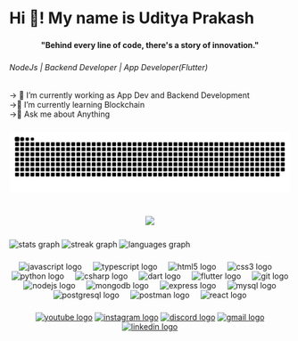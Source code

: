 <h1 align="left">Hi 👋! My name is Uditya Prakash</h1>

###

<h4 align="center">"Behind every line of code, there's a story of innovation."</h4>

###

<h6 align="left">NodeJs | Backend Developer | App Developer(Flutter)</h6>

###

<p align="left">-> 🔭 I’m currently working as App Dev and Backend Development<br>->🌱 I’m currently learning Blockchain<br>->💬 Ask me about Anything</p>

###

<img src="https://raw.githubusercontent.com/udityaprakash/udityaprakash/output/snake.svg" alt="Snake animation" />

###

<br clear="both">

<div align="center">
  <img height="300" src="https://cdn.dribbble.com/users/730703/screenshots/6581243/avento.gif"  />
</div>

###

<div align="left">
  <img src="https://github-readme-stats.vercel.app/api?username=udityaprakash&hide_title=false&hide_rank=false&show_icons=true&include_all_commits=true&count_private=true&disable_animations=false&theme=dracula&locale=en&hide_border=false" height="150" alt="stats graph"  />
<!--   <img src="https://streak-stats.demolab.com?user=udityaprakash&locale=en&mode=daily&theme=dracula&hide_border=false&border_radius=5" height="150" alt="streak graph"  /> -->
<!--   <a href="https://git.io/streak-stats"><img src="https://streak-stats.demolab.com?user=udityaprakash&theme=dark" alt="GitHub Streak" /></a> -->
  <img src="https://streak-stats.demolab.com/?user=udityaprakash&theme=dark" alt="streak graph" height="150"/>
<!--   [![GitHub Streak](https://streak-stats.demolab.com?user=udityaprakash&theme=dark)](https://git.io/streak-stats) -->
  <img src="https://github-readme-stats.vercel.app/api/top-langs?username=udityaprakash&locale=en&hide_title=false&layout=compact&card_width=320&langs_count=10&theme=gruvbox_light&hide_border=false&custom_title=Stats" height="150" alt="languages graph"  />
</div>

###

<div align="center">
  <img src="https://cdn.jsdelivr.net/gh/devicons/devicon/icons/javascript/javascript-original.svg" height="30" alt="javascript logo"  />
  <img width="12" />
  <img src="https://skillicons.dev/icons?i=ts" height="30" alt="typescript logo"  />
  <img width="12" />
  <img src="https://cdn.jsdelivr.net/gh/devicons/devicon/icons/html5/html5-original.svg" height="30" alt="html5 logo"  />
  <img width="12" />
  <img src="https://cdn.jsdelivr.net/gh/devicons/devicon/icons/css3/css3-original.svg" height="30" alt="css3 logo"  />
  <img width="12" />
  <img src="https://skillicons.dev/icons?i=py" height="30" alt="python logo"  />
  <img width="12" />
  <img src="https://cdn.jsdelivr.net/gh/devicons/devicon/icons/csharp/csharp-original.svg" height="30" alt="csharp logo"  />
  <img width="12" />
  <img src="https://skillicons.dev/icons?i=dart" height="30" alt="dart logo"  />
  <img width="12" />
  <img src="https://skillicons.dev/icons?i=flutter" height="30" alt="flutter logo"  />
  <img width="12" />
  <img src="https://cdn.jsdelivr.net/gh/devicons/devicon/icons/git/git-original.svg" height="30" alt="git logo"  />
  <img width="12" />
  <img src="https://skillicons.dev/icons?i=nodejs" height="30" alt="nodejs logo"  />
  <img width="12" />
  <img src="https://cdn.jsdelivr.net/gh/devicons/devicon/icons/mongodb/mongodb-original.svg" height="30" alt="mongodb logo"  />
  <img width="12" />
  <img src="https://skillicons.dev/icons?i=express" height="30" alt="express logo"  />
  <img width="12" />
  <img src="https://skillicons.dev/icons?i=mysql" height="30" alt="mysql logo"  />
  <img width="12" />
  <img src="https://skillicons.dev/icons?i=postgres" height="30" alt="postgresql logo"  />
  <img width="12" />
  <img src="https://skillicons.dev/icons?i=postman" height="30" alt="postman logo"  />
  <img width="12" />
  <img src="https://skillicons.dev/icons?i=react" height="30" alt="react logo"  />
</div>

###

<div align="center">
  <a href="https://www.youtube.com/channel/UC233ybj1FzpnNk2jmZX6YZg"><img src="https://img.shields.io/static/v1?message=Youtube&logo=youtube&label=&color=FF0000&logoColor=white&labelColor=&style=for-the-badge" height="35" alt="youtube logo"  /></a>
  <a href="https://www.instagram.com/_thetech_boy_/"><img src="https://img.shields.io/static/v1?message=Instagram&logo=instagram&label=&color=E4405F&logoColor=white&labelColor=&style=for-the-badge" height="35" alt="instagram logo"  /></a>
  <a href="https://discord.com/channels/1131191757464424523/1131191758504603739"><img src="https://img.shields.io/static/v1?message=Discord&logo=discord&label=&color=7289DA&logoColor=white&labelColor=&style=for-the-badge" height="35" alt="discord logo"  /></a>
  <a href="mailto:udityaprakash983@gmail.com"><img src="https://img.shields.io/static/v1?message=Gmail&logo=gmail&label=&color=D14836&logoColor=white&labelColor=&style=for-the-badge" height="35" alt="gmail logo"  /></a>
  <a href = "https://www.linkedin.com/in/udityaprakash/"><img src="https://img.shields.io/static/v1?message=LinkedIn&logo=linkedin&label=&color=0077B5&logoColor=white&labelColor=&style=for-the-badge" height="35" alt="linkedin logo"  /></a>
</div>

###

